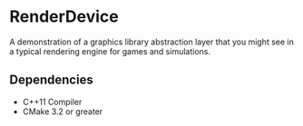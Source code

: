 # RenderDevice

A demonstration of a graphics library abstraction layer that you might see in a typical rendering engine for games and simulations.

## Dependencies

* C++11 Compiler
* CMake 3.2 or greater
